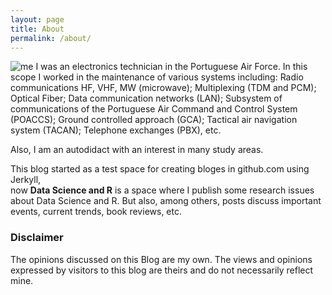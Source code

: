```yaml
---
layout: page
title: About
permalink: /about/
---
```


![me](/images/eu_4.jpg)
I was an electronics technician in the Portuguese Air Force. In this scope I worked in the maintenance of various systems including: 
Radio communications HF, VHF, MW (microwave); Multiplexing (TDM and PCM); Optical Fiber; Data communication networks (LAN); Subsystem of communications of the Portuguese Air Command and Control System (POACCS); Ground controlled approach (GCA); Tactical air navigation system (TACAN); Telephone exchanges (PBX), etc.

Also, I am an autodidact with an interest in many study areas.

This blog started as a test space for creating bloges in github.com using Jerkyll, </br>
now **Data Science and R** is a space where I publish some research issues about Data Science and R. But also, among others, posts discuss important events, current trends, book reviews, etc.


### Disclaimer

The opinions discussed on this Blog are my own. The views and opinions expressed by visitors to this blog are theirs and do not necessarily reflect mine.
